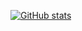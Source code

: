 [![GitHub stats](https://github-readme-stats.vercel.app/api?username=the-maux&count_private=true&show_icons=true)](https://github.com/the-maux)
